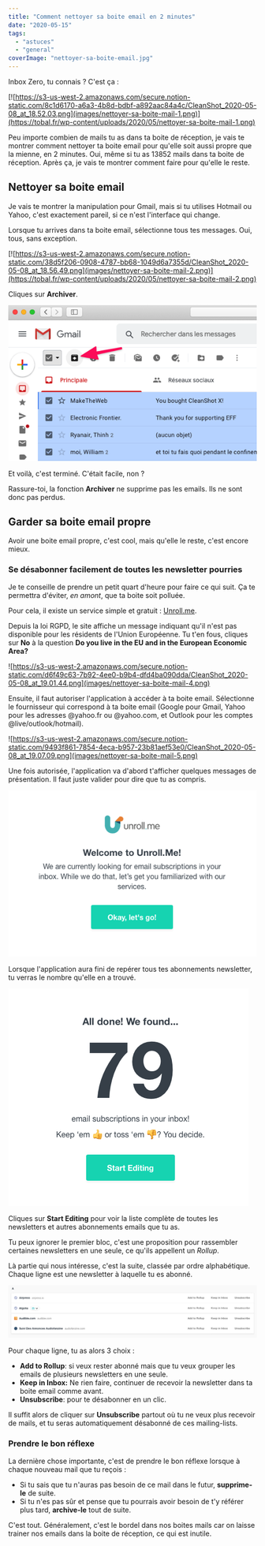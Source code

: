 ```yaml
---
title: "Comment nettoyer sa boite email en 2 minutes"
date: "2020-05-15"
tags:
  - "astuces"
  - "general"
coverImage: "nettoyer-sa-boite-email.jpg"
---
```


Inbox Zero, tu connais ? C'est ça :

<!--more-->

[![https://s3-us-west-2.amazonaws.com/secure.notion-static.com/8c1d6170-a6a3-4b8d-bdbf-a892aac84a4c/CleanShot_2020-05-08_at_18.52.03.png](images/nettoyer-sa-boite-mail-1.png)](https://tobal.fr/wp-content/uploads/2020/05/nettoyer-sa-boite-mail-1.png)

Peu importe combien de mails tu as dans ta boite de réception, je vais te montrer comment nettoyer ta boite email pour qu'elle soit aussi propre que la mienne, en 2 minutes. Oui, même si tu as 13852 mails dans ta boite de réception. Après ça, je vais te montrer comment faire pour qu'elle le reste.

## Nettoyer sa boite email

Je vais te montrer la manipulation pour Gmail, mais si tu utilises Hotmail ou Yahoo, c'est exactement pareil, si ce n'est l'interface qui change.

Lorsque tu arrives dans ta boite email, sélectionne tous tes messages. Oui, tous, sans exception.

[![https://s3-us-west-2.amazonaws.com/secure.notion-static.com/38d5f206-0908-4787-bb68-1049d6a7355d/CleanShot_2020-05-08_at_18.56.49.png](images/nettoyer-sa-boite-mail-2.png)](https://tobal.fr/wp-content/uploads/2020/05/nettoyer-sa-boite-mail-2.png)

Cliques sur **Archiver**.

![](images/nettoyer-sa-boite-mail-3.png)

Et voilà, c'est terminé. C'était facile, non ?

Rassure-toi, la fonction **Archiver** ne supprime pas les emails. Ils ne sont donc pas perdus.

## Garder sa boite email propre

Avoir une boite email propre, c'est cool, mais qu'elle le reste, c'est encore mieux.

### Se désabonner facilement de toutes les newsletter pourries

Je te conseille de prendre un petit quart d'heure pour faire ce qui suit. Ça te permettra d'éviter, _en amont_, que ta boite soit polluée.

Pour cela, il existe un service simple et gratuit : [Unroll.me](https://unroll.me/).

Depuis la loi RGPD, le site affiche un message indiquant qu'il n'est pas disponible pour les résidents de l'Union Européenne. Tu t'en fous, cliques sur **No** à la question **Do you live in the EU and in the European Economic Area?**

![https://s3-us-west-2.amazonaws.com/secure.notion-static.com/d6f49c63-7b92-4ee0-b9b4-dfd4ba090dda/CleanShot_2020-05-08_at_19.01.44.png](images/nettoyer-sa-boite-mail-4.png)

Ensuite, il faut autoriser l'application à accéder à ta boite email. Sélectionne le fournisseur qui correspond à ta boite email (Google pour Gmail, Yahoo pour les adresses @yahoo.fr ou @yahoo.com, et Outlook pour les comptes @live/outlook/hotmail).

![https://s3-us-west-2.amazonaws.com/secure.notion-static.com/9493f861-7854-4eca-b957-23b81aef53e0/CleanShot_2020-05-08_at_19.07.09.png](images/nettoyer-sa-boite-mail-5.png)

Une fois autorisée, l'application va d'abord t'afficher quelques messages de présentation. Il faut juste valider pour dire que tu as compris.

![](images/nettoyer-sa-boite-mail-6.png)

Lorsque l'application aura fini de repérer tous tes abonnements newsletter, tu verras le nombre qu'elle en a trouvé.

![](images/nettoyer-sa-boite-mail-7.png)

Cliques sur **Start Editing** pour voir la liste complète de toutes les newsletters et autres abonnements emails que tu as.

Tu peux ignorer le premier bloc, c'est une proposition pour rassembler certaines newsletters en une seule, ce qu'ils appellent un _Rollup_.

Là partie qui nous intéresse, c'est la suite, classée par ordre alphabétique. Chaque ligne est une newsletter à laquelle tu es abonné.

[![](images/nettoyer-sa-boite-mail-8.png)](https://tobal.fr/wp-content/uploads/2020/05/nettoyer-sa-boite-mail-8.png)

Pour chaque ligne, tu as alors 3 choix :

- **Add to Rollup**: si veux rester abonné mais que tu veux grouper les emails de plusieurs newsletters en une seule.
- **Keep in Inbox:** Ne rien faire, continuer de recevoir la newsletter dans ta boite email comme avant.
- **Unsubscribe**: pour te désabonner en un clic.

Il suffit alors de cliquer sur **Unsubscribe** partout où tu ne veux plus recevoir de mails, et tu seras automatiquement désabonné de ces mailing-lists.

### Prendre le bon réflexe

La dernière chose importante, c'est de prendre le bon réflexe lorsque à chaque nouveau mail que tu reçois :

- Si tu sais que tu n'auras pas besoin de ce mail dans le futur, **supprime-le** de suite.
- Si tu n'es pas sûr et pense que tu pourrais avoir besoin de t'y référer plus tard, **archive-le** tout de suite.

C'est tout. Généralement, c'est le bordel dans nos boites mails car on laisse trainer nos emails dans la boite de réception, ce qui est inutile.
